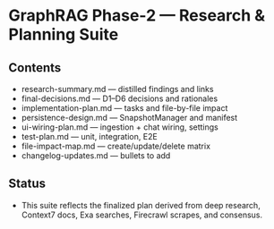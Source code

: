 # GraphRAG Phase-2 — Research & Planning Suite

## Contents
- research-summary.md — distilled findings and links
- final-decisions.md — D1–D6 decisions and rationales
- implementation-plan.md — tasks and file-by-file impact
- persistence-design.md — SnapshotManager and manifest
- ui-wiring-plan.md — ingestion + chat wiring, settings
- test-plan.md — unit, integration, E2E
- file-impact-map.md — create/update/delete matrix
- changelog-updates.md — bullets to add

## Status
- This suite reflects the finalized plan derived from deep research, Context7 docs, Exa searches, Firecrawl scrapes, and consensus.